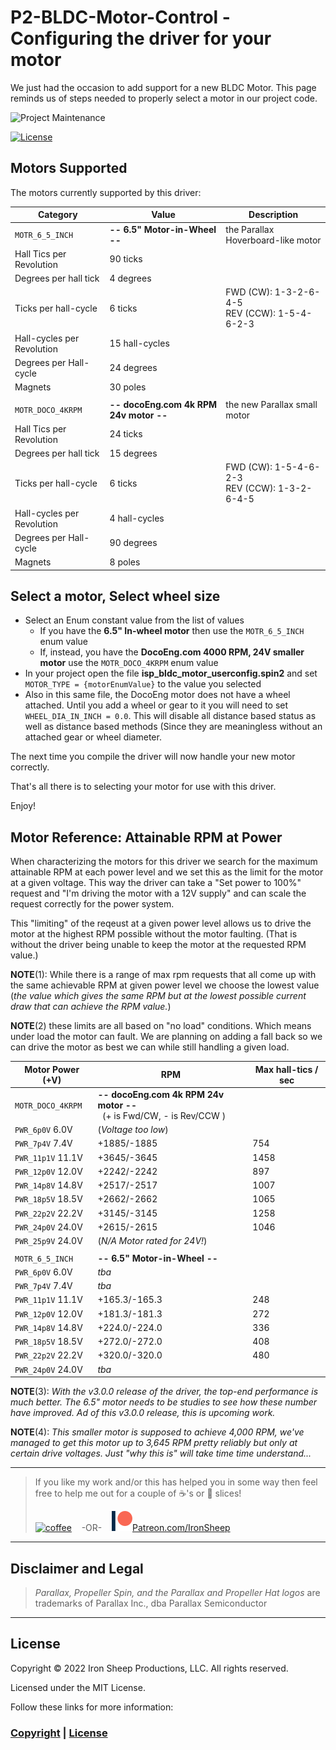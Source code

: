 # P2-BLDC-Motor-Control - Configuring the driver for your motor

We just had the occasion to add support for a new BLDC Motor.  This page reminds us of steps needed to properly select a motor in our project code.

![Project Maintenance][maintenance-shield]

[![License][license-shield]](LICENSE)

## Motors Supported

The motors currently supported by this driver:

| Category | Value | Description |
| --- | --- | --- |
| `MOTR_6_5_INCH` | **-- 6.5" Motor-in-Wheel --** | the Parallax Hoverboard-like motor
| Hall Tics per Revolution | 90 ticks | 
| Degrees per hall tick | 4 degrees
| Ticks per hall-cycle | 6 ticks | FWD (CW): 1-3-2-6-4-5</br>REV (CCW): 1-5-4-6-2-3
| Hall-cycles per Revolution | 15 hall-cycles |
| Degrees per Hall-cycle | 24 degrees |
| Magnets	| 30 poles |
| |
| `MOTR_DOCO_4KRPM` | **-- docoEng.com 4k RPM 24v motor --** | the new Parallax small motor
| Hall Tics per Revolution | 24 ticks | 
| Degrees per hall tick | 15 degrees
| Ticks per hall-cycle | 6 ticks | FWD (CW): 1-5-4-6-2-3</br>REV (CCW): 1-3-2-6-4-5
| Hall-cycles per Revolution | 4 hall-cycles |
| Degrees per Hall-cycle | 90 degrees |
| Magnets	| 8 poles |

## Select a motor, Select wheel size

- Select an Enum constant value from the list of values
  - If you have the **6.5" In-wheel motor** then use the `MOTR_6_5_INCH` enum value
  - If, instead, you have the **DocoEng.com 4000 RPM, 24V smaller motor** use the `MOTR_DOCO_4KRPM` enum value
- In your project open the file **isp\_bldc\_motor\_userconfig.spin2** and set `MOTOR_TYPE = {motorEnumValue}` to the value you selected
- Also in this same file, the DocoEng motor does not have a wheel attached. Until you add a wheel or gear to it you will need to set `WHEEL_DIA_IN_INCH = 0.0`. This will disable all distance based status as well as distance based methods (Since they are meaningless without an attached gear or wheel diameter.

The next time you compile the driver will now handle your new motor correctly.

That's all there is to selecting your motor for use with this driver.

Enjoy!


## Motor Reference: Attainable RPM at Power

When characterizing the motors for this driver we search for the maximum attainable RPM at each power level and we set this as the limit for the motor
at a given voltage. This way the driver can take a "Set power to 100%" request and "I'm driving the motor with a 12V supply" and can scale the request correctly for the power system. 

This "limiting" of the reqeust at a given power level allows us to drive the motor at the highest RPM possible without the motor faulting.  (That is without the driver being unable to keep the motor at the requested RPM value.)

**NOTE**(1): While there is a range of max rpm requests that all come up with the same achievable RPM at given power level we choose the lowest value (*the value which gives the same RPM but at the lowest possible current draw that can achieve the RPM value.*)

**NOTE**(2) these limits are all based on "no load" conditions. Which means under load the motor can fault. We are planning on adding a fall back so we can drive the motor as best we can while still handling a given load.

| Motor Power (+V) | RPM | Max hall-tics / sec |
| --- | --- | --- |
| `MOTR_DOCO_4KRPM` | **-- docoEng.com 4k RPM 24v motor --**</br>&nbsp;&nbsp;(+ is Fwd/CW, - is Rev/CCW ) |
| `PWR_6p0V`   6.0V | (*Voltage too low*)
| `PWR_7p4V`   7.4V | +1885/-1885 | 754
| `PWR_11p1V` 11.1V | +3645/-3645 | 1458
| `PWR_12p0V` 12.0V | +2242/-2242 | 897
| `PWR_14p8V` 14.8V | +2517/-2517 | 1007
| `PWR_18p5V` 18.5V | +2662/-2662 | 1065
| `PWR_22p2V` 22.2V | +3145/-3145 | 1258
| `PWR_24p0V` 24.0V | +2615/-2615 | 1046
| `PWR_25p9V` 24.0V | (*N/A Motor rated for 24V!*)
| |
| `MOTR_6_5_INCH` | **-- 6.5" Motor-in-Wheel --** 
| `PWR_6p0V` 6.0V | *tba*
| `PWR_7p4V` 7.4V | *tba*
| `PWR_11p1V` 11.1V | +165.3/-165.3 | 248
| `PWR_12p0V` 12.0V | +181.3/-181.3 | 272
| `PWR_14p8V` 14.8V | +224.0/-224.0 | 336
| `PWR_18p5V` 18.5V | +272.0/-272.0 | 408
| `PWR_22p2V` 22.2V | +320.0/-320.0 | 480
| `PWR_24p0V` 24.0V | *tba*

**NOTE**(3): *With the v3.0.0 release of the driver, the top-end performance is much better. The 6.5" motor needs to be studies to see how these number have improved.  Ad of this v3.0.0 release, this is upcoming work.*

**NOTE**(4): *This smaller motor is supposed to achieve 4,000 RPM, we've managed to get this motor up to 3,645 RPM pretty reliably but only at certain drive voltages.  Just "why this is" will take time time understand...*

---

> If you like my work and/or this has helped you in some way then feel free to help me out for a couple of :coffee:'s or :pizza: slices!
>
> [![coffee](https://www.buymeacoffee.com/assets/img/custom_images/black_img.png)](https://www.buymeacoffee.com/ironsheep) &nbsp;&nbsp; -OR- &nbsp;&nbsp; [![Patreon](./images/patreon.png)](https://www.patreon.com/IronSheep?fan_landing=true)[Patreon.com/IronSheep](https://www.patreon.com/IronSheep?fan_landing=true)

---

## Disclaimer and Legal

> *Parallax, Propeller Spin, and the Parallax and Propeller Hat logos* are trademarks of Parallax Inc., dba Parallax Semiconductor

---

## License

Copyright © 2022 Iron Sheep Productions, LLC. All rights reserved.

Licensed under the MIT License.

Follow these links for more information:

### [Copyright](copyright) | [License](LICENSE)

[maintenance-shield]: https://img.shields.io/badge/maintainer-stephen%40ironsheep%2ebiz-blue.svg?style=for-the-badge

[marketplace-version]: https://vsmarketplacebadge.apphb.com/version-short/ironsheepproductionsllc.spin2.svg

[marketplace-installs]: https://vsmarketplacebadge.apphb.com/installs-short/ironsheepproductionsllc.spin2.svg

[marketplace-rating]: https://vsmarketplacebadge.apphb.com/rating-short/ironsheepproductionsllc.spin2.svg

[license-shield]: https://camo.githubusercontent.com/bc04f96d911ea5f6e3b00e44fc0731ea74c8e1e9/68747470733a2f2f696d672e736869656c64732e696f2f6769746875622f6c6963656e73652f69616e74726963682f746578742d646976696465722d726f772e7376673f7374796c653d666f722d7468652d6261646765
